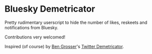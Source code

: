 # Bluesky Demetricator
Pretty rudimentary userscript to hide the number of likes, reskeets and notifications from Bluesky.

Contributions very welcomed!

Inspired (of course) by [Ben Grosser](https://bengrosser.com/)'s [Twitter Demetricator](https://bengrosser.com/projects/twitter-demetricator/).

